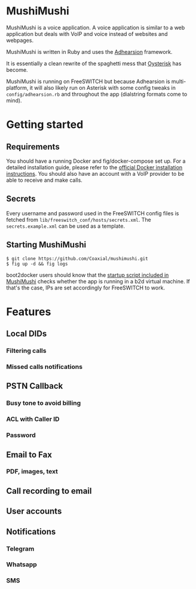 # MushiMushi
MushiMushi is a voice application. A voice application is similar to a web 
application but deals with VoIP and voice instead of websites and webpages.

MushiMushi is written in Ruby and uses the [Adhearsion](https://adhearsion.com) framework.

It is essentially a clean rewrite of the spaghetti mess that [Oysterisk](https://github.com/coaxial/oysterisk) has become.

MushiMushi is running on FreeSWITCH but because Adhearsion is multi-platform, it will also likely run on Asterisk with some config tweaks in `config/adhearsion.rb` and throughout the app (dialstring formats come to mind).

# Getting started
## Requirements
You should have a running Docker and fig/docker-compose set up. For a detailed installation guide, please refer to the [official Docker installation instructions](https://docs.docker.com/installation/#installation).
You should also have an account with a VoIP provider to be able to receive and make calls.

## Secrets
Every username and password used in the FreeSWITCH config files is fetched from `lib/freeswitch_conf/hosts/secrets.xml`. The `secrets.example.xml` can be used as a template.

## Starting MushiMushi
```shell
$ git clone https://github.com/Coaxial/mushimushi.git
$ fig up -d && fig logs
```

boot2docker users should know that the [startup script included in MushiMushi](https://github.com/Coaxial/mushimushi/blob/master/lib/freeswitch_conf/start.sh) checks whether the app is running in a b2d virtual machine. If that's the case, IPs are set accordingly for FreeSWITCH to work.

# Features
## Local DIDs
### Filtering calls
### Missed calls notifications

## PSTN Callback
### Busy tone to avoid billing
### ACL with Caller ID
### Password

## Email to Fax
### PDF, images, text

## Call recording to email

## User accounts

## Notifications
### Telegram
### Whatsapp
### SMS
